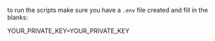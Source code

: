 to run the scripts make sure you have a `.env` file created and fill in the blanks:

YOUR_PRIVATE_KEY=YOUR_PRIVATE_KEY
